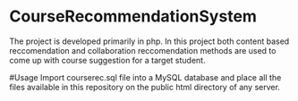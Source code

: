 # CourseRecommendationSystem

The project is developed primarily in php. In this project both content based reccomendation and collaboration reccomendation methods are used to come up with course suggestion for a target student.

#Usage
Import courserec.sql file into a MySQL database and place all the files available in this repository on the public html directory of any server.
